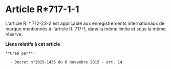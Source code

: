# Article R*717-1-1

L'article R. * 712-23-2 est applicable aux enregistrements internationaux de marque mentionnés à l'article R. 717-1, dans la
même limite et sous la même réserve.

**Liens relatifs à cet article**

	**Créé par**:

	  - Décret n°2015-1436 du 6 novembre 2015 - art. 14
